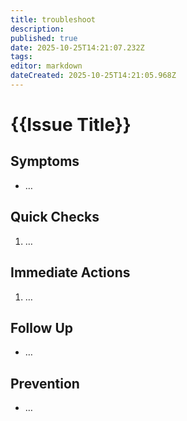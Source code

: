 ```yaml
---
title: troubleshoot
description: 
published: true
date: 2025-10-25T14:21:07.232Z
tags: 
editor: markdown
dateCreated: 2025-10-25T14:21:05.968Z
---
```


# {{Issue Title}}

## Symptoms

- …

## Quick Checks

1. …

## Immediate Actions

1. …

## Follow Up

- …

## Prevention

- …

